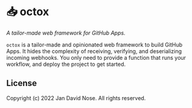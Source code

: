 # 📥 octox

_A tailor-made web framework for GitHub Apps._

`octox` is a tailor-made and opinionated web framework to build GitHub Apps. It
hides the complexity of receiving, verifying, and deserializing incoming
webhooks. You only need to provide a function that runs your workflow, and
deploy the project to get started.

## License

Copyright (c) 2022 Jan David Nose. All rights reserved.

[dev x bots]: https://github.com/devxbots

